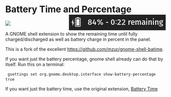 # Battery Time and Percentage <img src="panel.png" align="right" alt="icon">

[<img src="https://raw.githubusercontent.com/luispabon/gnome-shell-battery-time-and-percentage/master/panel.png?sanitize=true">](https://extensions.gnome.org/extension/1771/battery-percentage-and-time/)

A GNOME shell extension to show the remaining time until fully charged/discharged as well as battery charge in percent in the panel.

This is a fork of the excellent https://github.com/mzur/gnome-shell-batime.

If you want just the battery percentage, gnome shell already can do that by itself. Run this on a terminal:
```
 gsettings set org.gnome.desktop.interface show-battery-percentage true
```

If you want just the battery time, use the original extension, [Battery Time](https://extensions.gnome.org/extension/1475/battery-time/)
